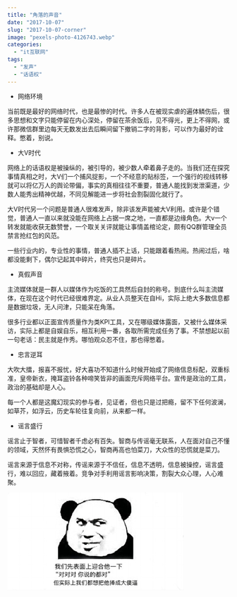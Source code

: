 ```yaml
---
title: "角落的声音"
date: "2017-10-07"
slug: "2017-10-07-corner"
image: "pexels-photo-4126743.webp"
categories: 
  - "it互联网"
tags: 
  - "发声"
  - "话语权"
---
```


- 网络环境

当前既是最好的网络时代，也是最惨的时代。许多人在被现实虐的遍体鳞伤后，很多思想和文字只能停留在内心深处，停留在茶余饭后，见不得光，更上不得网，或许那微信群里边每天无数发出去后瞬间留下撤销二字的背影，可以作为最好的诠释。憋着，别说。



- 大V时代

网络上的话语权是被操纵的，被引导的，被少数人牵着鼻子走的。当我们还在探究事情真相之时，大V们一个捕风捉影，一个不经意的贴标签，一个强行的视线转移就可以将亿万人的舆论带偏，事实的真相往往不重要，普通人能找到发泄渠道，少数人能秀出精神优越，不同见解能进一步将社会割裂固化就行了。

大V时代另一个问题是普通人很难发声，除非该发声能被大V利用。或许是个错觉，普通人一直以来就没能在网络上占据一席之地，一直都是边缘角色。大v一个转发就能收获无数赞誉，一个取关关评就能让事情盖棺论定，颇有QQ群管理全员禁言抢红包的风范。

一些行业内的，专业性的事情，普通人插不上话，只能跟着看热闹。热闹过后，啥都没能剩下，偶尔记起其中碎片，终究也只是碎片。

- 真假声音

主流媒体就是一群人以媒体作为吃饭的工具然后自封的称号。到底什么叫主流媒体，在现在这个时代已经很难界定。从业人员整天在自Hi，实际上绝大多数信息都是数据垃圾，无人问津，只能呆在角落。

很多行业都以正面宣传质量作为类KPI工具，又在哪级媒体露面，又被什么媒体采访，实际上都是自娱自乐，相互利用一番，各取所需完成任务了事。不禁想起以前一句老话：民主就是作秀。哪怕观众忍不住，那也得憋着。

- 忠言逆耳

大吹大擂，报喜不报忧，好大喜功不知道什么时候开始成了网络信息标配，双重标准，皇帝新衣，掩耳盗铃各种啼笑皆非的画面充斥网络平台。宣传是政治的工具，政治的基础却是人心。

每一个人都是这魔幻现实的参与者，见证者，但也只是过把瘾，留不下任何波澜，如草芥，如浮云，历史车轮往复向前，从来都一样。

- 谣言盛行

谣言止于智者，可惜智者千虑必有百失。智商与传谣毫无联系，人在面对自己不懂的领域，天然怀有畏惧恐慌之心，智商再高也怕菜刀，大众性的恐慌就是菜刀。

谣言来源于信息不对称，传谣来源于不信任，信息不透明，信息被操控，谣言盛行，难以回应，藏着掖着。竞争对手利用谣言影响决策，割裂大众心理，人心难聚。


![](images/img_0542.jpg)
